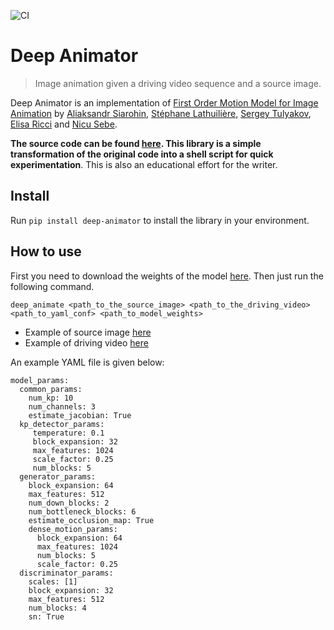 ![CI](https://github.com/dpoulopoulos/deep_animator/workflows/CI/badge.svg)

# Deep Animator
> Image animation given a driving video sequence and a source image.


Deep Animator is an implementation of [First Order Motion Model for Image Animation](https://papers.nips.cc/paper/8935-first-order-motion-model-for-image-animation) by [Aliaksandr Siarohin](https://github.com/AliaksandrSiarohin), [Stéphane Lathuilière](http://stelat.eu/), [Sergey Tulyakov](http://www.stulyakov.com/), [Elisa Ricci](http://elisaricci.eu/) and [Nicu Sebe](http://disi.unitn.it/~sebe/). 

**The source code can be found [here](https://github.com/AliaksandrSiarohin/first-order-model). This library is a simple transformation of the original code into a shell script for quick experimentation**. This is also an educational effort for the writer. 

## Install

Run `pip install deep-animator` to install the library in your environment.

## How to use

First you need to download the weights of the model [here](https://drive.google.com/file/d/1zqa0la8FKchq62gRJMMvDGVhinf3nBEx/view?usp=sharing). Then just run the following command.

`deep_animate <path_to_the_source_image> <path_to_the_driving_video> <path_to_yaml_conf> <path_to_model_weights>`

* Example of source image [here](https://drive.google.com/file/d/1ACSKOfQUHbSEWmPu4Ndss7bkrPVK5WBR/view?usp=sharing)
* Example of driving video [here](https://drive.google.com/file/d/103PEtO2QO45XwCNLYIzMcW3aRdbOhS1D/view?usp=sharing)

An example YAML file is given below:

```
model_params:
  common_params:
    num_kp: 10
    num_channels: 3
    estimate_jacobian: True
  kp_detector_params:
     temperature: 0.1
     block_expansion: 32
     max_features: 1024
     scale_factor: 0.25
     num_blocks: 5
  generator_params:
    block_expansion: 64
    max_features: 512
    num_down_blocks: 2
    num_bottleneck_blocks: 6
    estimate_occlusion_map: True
    dense_motion_params:
      block_expansion: 64
      max_features: 1024
      num_blocks: 5
      scale_factor: 0.25
  discriminator_params:
    scales: [1]
    block_expansion: 32
    max_features: 512
    num_blocks: 4
    sn: True
```
